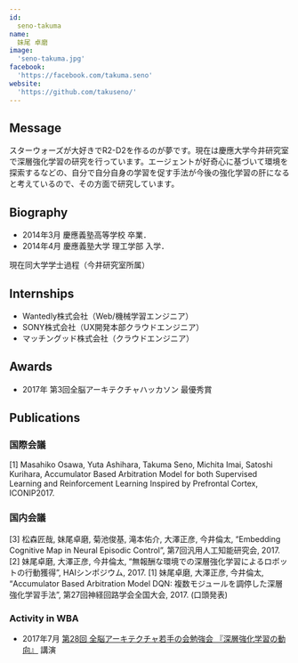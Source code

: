 ```yaml
---
id:
  seno-takuma
name:
  妹尾 卓磨
image:
  'seno-takuma.jpg'
facebook:
  'https://facebook.com/takuma.seno'
website:
  'https://github.com/takuseno/'
---
```


## Message
スターウォーズが大好きでR2-D2を作るのが夢です。現在は慶應大学今井研究室で深層強化学習の研究を行っています。エージェントが好奇心に基づいて環境を探索するなどの、自分で自分自身の学習を促す手法が今後の強化学習の肝になると考えているので、その方面で研究しています。

## Biography
- 2014年3月 慶應義塾高等学校 卒業．
- 2014年4月 慶應義塾大学 理工学部 入学．

現在同大学学士過程（今井研究室所属）

## Internships
- Wantedly株式会社（Web/機械学習エンジニア）
- SONY株式会社（UX開発本部クラウドエンジニア）
- マッチングッド株式会社（クラウドエンジニア）

## Awards
- 2017年 第3回全脳アーキテクチャハッカソン 最優秀賞


## Publications

### 国際会議

[1] Masahiko Osawa, Yuta Ashihara, Takuma Seno, Michita Imai, Satoshi Kurihara, Accumulator Based Arbitration Model for both Supervised Learning and Reinforcement Learning Inspired by Prefrontal Cortex, ICONIP2017.

### 国内会議

[3] 松森匠哉, 妹尾卓磨, 菊池俊基, 滝本佑介, 大澤正彦, 今井倫太, “Embedding Cognitive Map in Neural Episodic Control”, 第7回汎用人工知能研究会, 2017.
[2] 妹尾卓磨, 大澤正彦, 今井倫太, “無報酬な環境での深層強化学習によるロボットの行動獲得”, HAIシンポジウム, 2017.
[1] 妹尾卓磨, 大澤正彦, 今井倫太, “Accumulator Based Arbitration Model DQN: 複数モジュールを調停した深層強化学習手法”, 第27回神経回路学会全国大会, 2017. (口頭発表)

### Activity in WBA
- 2017年7月 [第28回 全脳アーキテクチャ若手の会勉強会 『深層強化学習の動向』](https://speakerdeck.com/takuseno/survey-of-deep-reinforcement-learning) 講演

